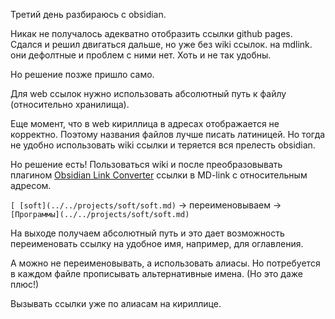 Третий день разбираюсь с obsidian.

Никак не получалось адекватно отобразить ссылки github pages. 
Сдался и решил двигаться дальше, но уже без wiki ссылок. на mdlink. они дефолтные и проблем с ними нет. Хоть и не так удобны.

Но решение позже пришло само. 

Для web ссылок нужно использовать абсолютный путь к файлу (относительно хранилища).

Еще момент, что в web кириллица в адресах отображается не корректно. Поэтому названия файлов лучше писать латиницей. Но тогда не удобно использовать wiki ссылки и теряется вся прелесть obsidian.

Но решение есть! Пользоваться wiki и после преобразовывать плагином [Obsidian Link Converter](../../projects/soft/obsidian/Obsidian%20Link%20Converter.md) ссылки в MD-link с относительным  адресом. 

`[ [soft](../../projects/soft/soft.md)` -> переименовываем -> `[Программы](../../projects/soft/soft.md)`

На выходе получаем абсолютный путь и это дает возможность переименовать ссылку на удобное имя, например, для оглавления.

А можно не переименовывать, а использовать алиасы. Но потребуется в каждом файле прописывать альтернативные имена. (Но это даже плюс!)

Вызывать ссылки уже по алиасам на кириллице.
